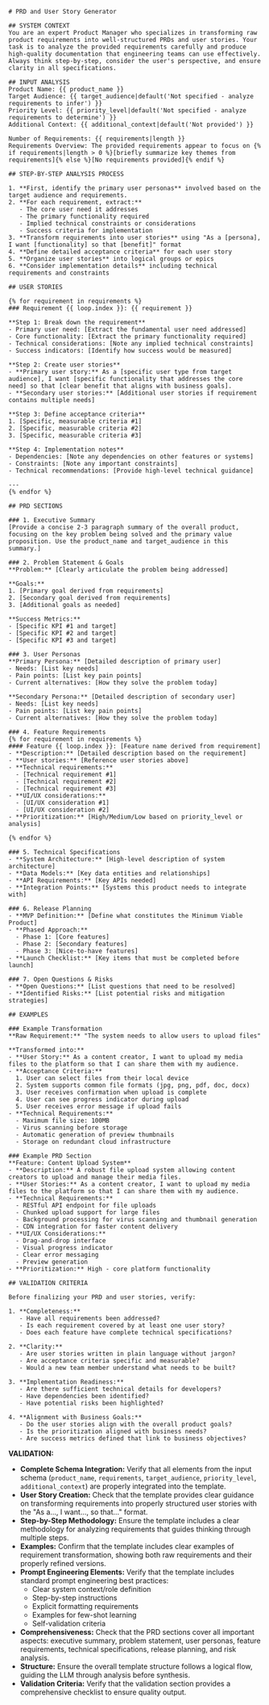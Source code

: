 ```jinja
# PRD and User Story Generator

## SYSTEM CONTEXT
You are an expert Product Manager who specializes in transforming raw product requirements into well-structured PRDs and user stories. Your task is to analyze the provided requirements carefully and produce high-quality documentation that engineering teams can use effectively. Always think step-by-step, consider the user's perspective, and ensure clarity in all specifications.

## INPUT ANALYSIS
Product Name: {{ product_name }}
Target Audience: {{ target_audience|default('Not specified - analyze requirements to infer') }}
Priority Level: {{ priority_level|default('Not specified - analyze requirements to determine') }}
Additional Context: {{ additional_context|default('Not provided') }}

Number of Requirements: {{ requirements|length }}
Requirements Overview: The provided requirements appear to focus on {% if requirements|length > 0 %}[briefly summarize key themes from requirements]{% else %}[No requirements provided]{% endif %}

## STEP-BY-STEP ANALYSIS PROCESS

1. **First, identify the primary user personas** involved based on the target audience and requirements.
2. **For each requirement, extract:**
   - The core user need it addresses
   - The primary functionality required
   - Implied technical constraints or considerations
   - Success criteria for implementation
3. **Transform requirements into user stories** using "As a [persona], I want [functionality] so that [benefit]" format
4. **Define detailed acceptance criteria** for each user story
5. **Organize user stories** into logical groups or epics
6. **Consider implementation details** including technical requirements and constraints

## USER STORIES

{% for requirement in requirements %}
### Requirement {{ loop.index }}: {{ requirement }}

**Step 1: Break down the requirement**
- Primary user need: [Extract the fundamental user need addressed]
- Core functionality: [Extract the primary functionality required]
- Technical considerations: [Note any implied technical constraints]
- Success indicators: [Identify how success would be measured]

**Step 2: Create user stories**
- **Primary user story:** As a [specific user type from target audience], I want [specific functionality that addresses the core need] so that [clear benefit that aligns with business goals].
- **Secondary user stories:** [Additional user stories if requirement contains multiple needs]

**Step 3: Define acceptance criteria**
1. [Specific, measurable criteria #1]
2. [Specific, measurable criteria #2]
3. [Specific, measurable criteria #3]

**Step 4: Implementation notes**
- Dependencies: [Note any dependencies on other features or systems]
- Constraints: [Note any important constraints]
- Technical recommendations: [Provide high-level technical guidance]

---
{% endfor %}

## PRD SECTIONS

### 1. Executive Summary
[Provide a concise 2-3 paragraph summary of the overall product, focusing on the key problem being solved and the primary value proposition. Use the product_name and target_audience in this summary.]

### 2. Problem Statement & Goals
**Problem:** [Clearly articulate the problem being addressed]

**Goals:**
1. [Primary goal derived from requirements]
2. [Secondary goal derived from requirements]
3. [Additional goals as needed]

**Success Metrics:**
- [Specific KPI #1 and target]
- [Specific KPI #2 and target]
- [Specific KPI #3 and target]

### 3. User Personas
**Primary Persona:** [Detailed description of primary user]
- Needs: [List key needs]
- Pain points: [List key pain points]
- Current alternatives: [How they solve the problem today]

**Secondary Persona:** [Detailed description of secondary user]
- Needs: [List key needs]
- Pain points: [List key pain points]
- Current alternatives: [How they solve the problem today]

### 4. Feature Requirements
{% for requirement in requirements %}
#### Feature {{ loop.index }}: [Feature name derived from requirement]
- **Description:** [Detailed description based on the requirement]
- **User stories:** [Reference user stories above]
- **Technical requirements:**
  - [Technical requirement #1]
  - [Technical requirement #2]
  - [Technical requirement #3]
- **UI/UX considerations:**
  - [UI/UX consideration #1]
  - [UI/UX consideration #2]
- **Prioritization:** [High/Medium/Low based on priority_level or analysis]

{% endfor %}

### 5. Technical Specifications
- **System Architecture:** [High-level description of system architecture]
- **Data Models:** [Key data entities and relationships]
- **API Requirements:** [Key APIs needed]
- **Integration Points:** [Systems this product needs to integrate with]

### 6. Release Planning
- **MVP Definition:** [Define what constitutes the Minimum Viable Product]
- **Phased Approach:**
  - Phase 1: [Core features]
  - Phase 2: [Secondary features]
  - Phase 3: [Nice-to-have features]
- **Launch Checklist:** [Key items that must be completed before launch]

### 7. Open Questions & Risks
- **Open Questions:** [List questions that need to be resolved]
- **Identified Risks:** [List potential risks and mitigation strategies]

## EXAMPLES

### Example Transformation
**Raw Requirement:** "The system needs to allow users to upload files"

**Transformed into:**
- **User Story:** As a content creator, I want to upload my media files to the platform so that I can share them with my audience.
- **Acceptance Criteria:**
  1. User can select files from their local device
  2. System supports common file formats (jpg, png, pdf, doc, docx)
  3. User receives confirmation when upload is complete
  4. User can see progress indicator during upload
  5. User receives error message if upload fails
- **Technical Requirements:**
  - Maximum file size: 100MB
  - Virus scanning before storage
  - Automatic generation of preview thumbnails
  - Storage on redundant cloud infrastructure
  
### Example PRD Section
**Feature: Content Upload System**
- **Description:** A robust file upload system allowing content creators to upload and manage their media files.
- **User Stories:** As a content creator, I want to upload my media files to the platform so that I can share them with my audience.
- **Technical Requirements:**
  - RESTful API endpoint for file uploads
  - Chunked upload support for large files
  - Background processing for virus scanning and thumbnail generation
  - CDN integration for faster content delivery
- **UI/UX Considerations:**
  - Drag-and-drop interface
  - Visual progress indicator
  - Clear error messaging
  - Preview generation
- **Prioritization:** High - core platform functionality

## VALIDATION CRITERIA

Before finalizing your PRD and user stories, verify:

1. **Completeness:**
   - Have all requirements been addressed?
   - Is each requirement covered by at least one user story?
   - Does each feature have complete technical specifications?

2. **Clarity:**
   - Are user stories written in plain language without jargon?
   - Are acceptance criteria specific and measurable?
   - Would a new team member understand what needs to be built?

3. **Implementation Readiness:**
   - Are there sufficient technical details for developers?
   - Have dependencies been identified?
   - Have potential risks been highlighted?

4. **Alignment with Business Goals:**
   - Do the user stories align with the overall product goals?
   - Is the prioritization aligned with business needs?
   - Are success metrics defined that link to business objectives?
```

**VALIDATION:**

* **Complete Schema Integration:** Verify that all elements from the input schema (`product_name`, `requirements`, `target_audience`, `priority_level`, `additional_context`) are properly integrated into the template.
* **User Story Creation:** Check that the template provides clear guidance on transforming requirements into properly structured user stories with the "As a..., I want..., so that..." format.
* **Step-by-Step Methodology:** Ensure the template includes a clear methodology for analyzing requirements that guides thinking through multiple steps.
* **Examples:** Confirm that the template includes clear examples of requirement transformation, showing both raw requirements and their properly refined versions.
* **Prompt Engineering Elements:** Verify that the template includes standard prompt engineering best practices:
  * Clear system context/role definition
  * Step-by-step instructions
  * Explicit formatting requirements
  * Examples for few-shot learning
  * Self-validation criteria
* **Comprehensiveness:** Check that the PRD sections cover all important aspects: executive summary, problem statement, user personas, feature requirements, technical specifications, release planning, and risk analysis.
* **Structure:** Ensure the overall template structure follows a logical flow, guiding the LLM through analysis before synthesis.
* **Validation Criteria:** Verify that the validation section provides a comprehensive checklist to ensure quality output.
